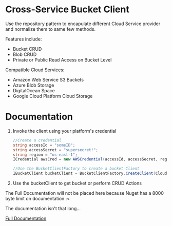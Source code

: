 ﻿# Cross-Service Bucket Client

Use the repository pattern to encapulate different Cloud Service provider and normalize them to same few methods.

Features include:
- Bucket CRUD
- Blob CRUD
- Private or Public Read Access on Bucket Level

Compatible Cloud Services:
- Amazon Web Service S3 Buckets
- Azure Blob Storage
- DigitalOcean Space
- Google Cloud Platform Cloud Storage

# Documentation

1. Invoke the client using your platform's credential
    ```cs
    //Create a credential 
    string accessId = "someID";
    string accessSecret = "supersecret!";
    string region = "us-east-1";
    ICredential awsCred = new AWSCredential(accessId, accessSecret, region);

    //Use the BucketClientFactory to create a bucket Client
    IBucketClient bucketClient = BucketClientFactory.CreateClient(CloudServiceProvider.AWS, awsCred);
    ```   
2. Use the bucketClient to get bucket or perform CRUD Actions

The Full Documentation will not be placed here because Nuget has a 8000 byte limit on documentation :<

The documentation isn't that long...

[Full Documentation](https://github.com/kirinnee/BucketClient#bucketclient)